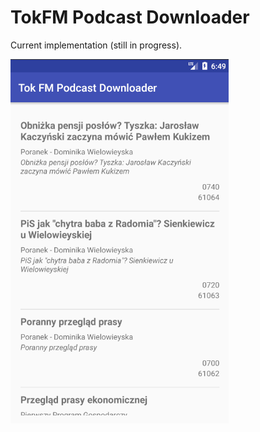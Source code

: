 # TokFM Podcast Downloader

Current implementation (still in progress).

![TokFM Podcast Downloader](https://raw.githubusercontent.com/slq/tokfm-android/master/docs/screenshot.png)
